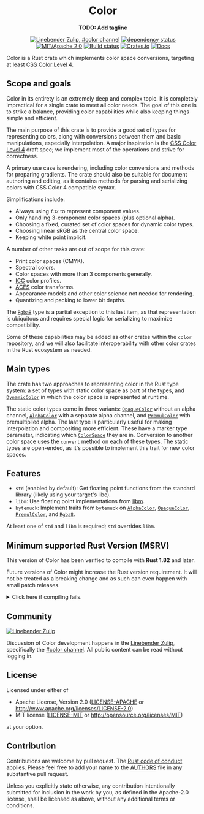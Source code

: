 <div align="center">

# Color

**TODO: Add tagline**

[![Linebender Zulip, #color channel](https://img.shields.io/badge/Linebender-%23color-blue?logo=Zulip)](https://xi.zulipchat.com/#narrow/channel/466849-color)
[![dependency status](https://deps.rs/repo/github/linebender/color/status.svg)](https://deps.rs/repo/github/linebender/color)
[![MIT/Apache 2.0](https://img.shields.io/badge/license-MIT%2FApache-blue.svg)](#license)
[![Build status](https://github.com/linebender/color/workflows/CI/badge.svg)](https://github.com/linebender/color/actions)
[![Crates.io](https://img.shields.io/crates/v/color.svg)](https://crates.io/crates/color)
[![Docs](https://docs.rs/color/badge.svg)](https://docs.rs/color)

</div>

<!-- We use cargo-rdme to update the README with the contents of lib.rs.
To edit the following section, update it in lib.rs, then run:
cargo rdme --workspace-project=color --heading-base-level=0
Full documentation at https://github.com/orium/cargo-rdme -->

<!-- Intra-doc links used in lib.rs should be evaluated here. 
See https://linebender.org/blog/doc-include/ for related discussion. -->
[libm]: https://crates.io/crates/libm

[`DynamicColor`]: https://docs.rs/color/latest/color/struct.DynamicColor.html
[`AlphaColor`]: https://docs.rs/color/latest/color/struct.AlphaColor.html
[`PremulColor`]: https://docs.rs/color/latest/color/struct.PremulColor.html
[`OpaqueColor`]: https://docs.rs/color/latest/color/struct.OpaqueColor.html
[`Rgba8`]: https://docs.rs/color/latest/color/struct.Rgba8.html
[`ColorSpace`]: https://docs.rs/color/latest/color//trait.ColorSpace.html
<!-- cargo-rdme start -->

Color is a Rust crate which implements color space conversions, targeting at least
[CSS Color Level 4].

## Scope and goals

Color in its entirety is an extremely deep and complex topic. It is completely impractical
for a single crate to meet all color needs. The goal of this one is to strike a balance,
providing color capabilities while also keeping things simple and efficient.

The main purpose of this crate is to provide a good set of types for representing colors,
along with conversions between them and basic manipulations, especially interpolation. A
major inspiration is the [CSS Color Level 4] draft spec; we implement most of the operations
and strive for correctness.

A primary use case is rendering, including color conversions and methods for preparing
gradients. The crate should also be suitable for document authoring and editing, as it
contains methods for parsing and serializing colors with CSS Color 4 compatible syntax.

Simplifications include:
  * Always using `f32` to represent component values.
  * Only handling 3-component color spaces (plus optional alpha).
  * Choosing a fixed, curated set of color spaces for dynamic color types.
  * Choosing linear sRGB as the central color space.
  * Keeping white point implicit.

A number of other tasks are out of scope for this crate:
  * Print color spaces (CMYK).
  * Spectral colors.
  * Color spaces with more than 3 components generally.
  * [ICC] color profiles.
  * [ACES] color transforms.
  * Appearance models and other color science not needed for rendering.
  * Quantizing and packing to lower bit depths.

The [`Rgba8`] type is a partial exception to this last item, as that representation
is ubiquitous and requires special logic for serializing to maximize compatibility.

Some of these capabilities may be added as other crates within the `color` repository,
and we will also facilitate interoperability with other color crates in the Rust
ecosystem as needed.

## Main types

The crate has two approaches to representing color in the Rust type system: a set of
types with static color space as part of the types, and [`DynamicColor`]
in which the color space is represented at runtime.

The static color types come in three variants: [`OpaqueColor`] without an
alpha channel, [`AlphaColor`] with a separate alpha channel, and [`PremulColor`] with
premultiplied alpha. The last type is particularly useful for making interpolation and
compositing more efficient. These have a marker type parameter, indicating which
[`ColorSpace`] they are in. Conversion to another color space uses the `convert` method
on each of these types. The static types are open-ended, as it's possible to implement
this trait for new color spaces.

## Features

- `std` (enabled by default): Get floating point functions from the standard library
  (likely using your target's libc).
- `libm`: Use floating point implementations from [libm][].
- `bytemuck`: Implement traits from `bytemuck` on [`AlphaColor`], [`OpaqueColor`],
  [`PremulColor`], and [`Rgba8`].

At least one of `std` and `libm` is required; `std` overrides `libm`.

[CSS Color Level 4]: https://www.w3.org/TR/css-color-4/
[ICC]: https://color.org/
[ACES]: https://acescentral.com/

<!-- cargo-rdme end -->

## Minimum supported Rust Version (MSRV)

This version of Color has been verified to compile with **Rust 1.82** and later.

Future versions of Color might increase the Rust version requirement.
It will not be treated as a breaking change and as such can even happen with small patch releases.

<details>
<summary>Click here if compiling fails.</summary>

As time has passed, some of Color's dependencies could have released versions with a higher Rust requirement.
If you encounter a compilation issue due to a dependency and don't want to upgrade your Rust toolchain, then you could downgrade the dependency.

```sh
# Use the problematic dependency's name and version
cargo update -p package_name --precise 0.1.1
```

</details>

## Community

[![Linebender Zulip](https://img.shields.io/badge/Xi%20Zulip-%23color-blue?logo=Zulip)](https://xi.zulipchat.com/#narrow/channel/466849-color)

Discussion of Color development happens in the [Linebender Zulip](https://xi.zulipchat.com/), specifically the [#color channel](https://xi.zulipchat.com/#narrow/channel/466849-color).
All public content can be read without logging in.

## License

Licensed under either of

- Apache License, Version 2.0
   ([LICENSE-APACHE](LICENSE-APACHE) or <http://www.apache.org/licenses/LICENSE-2.0>)
- MIT license
   ([LICENSE-MIT](LICENSE-MIT) or <http://opensource.org/licenses/MIT>)

at your option.

## Contribution

Contributions are welcome by pull request. The [Rust code of conduct] applies.
Please feel free to add your name to the [AUTHORS] file in any substantive pull request.

Unless you explicitly state otherwise, any contribution intentionally submitted
for inclusion in the work by you, as defined in the Apache-2.0 license, shall be
licensed as above, without any additional terms or conditions.

[Rust Code of Conduct]: https://www.rust-lang.org/policies/code-of-conduct
[AUTHORS]: ./AUTHORS
